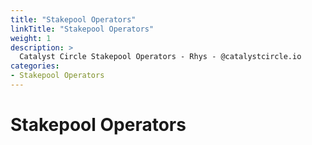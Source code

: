 ```yaml
---
title: "Stakepool Operators"
linkTitle: "Stakepool Operators"
weight: 1
description: >
  Catalyst Circle Stakepool Operators - Rhys - @catalystcircle.io  
categories:
- Stakepool Operators
---
```


# Stakepool Operators
